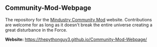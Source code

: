 ## Community-Mod-Webpage

The repository for the [Mindustry Community Mod](https://github.com/ThePythonGuy3/Community-Mod) website. Contributions are welcome for as long as it doesn't break the entire universe creating a great disturbance in the Force.

**Website:** https://thepythonguy3.github.io/Community-Mod-Webpage/
